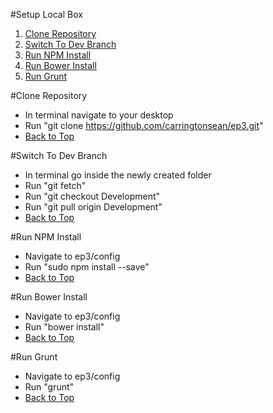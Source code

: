 #Setup Local Box

1. [Clone Repository](#clone-repository)
1. [Switch To Dev Branch](#switch-to-dev-branch)
1. [Run NPM Install](#run-npm-install)
1. [Run Bower Install](#run-bower-install)
1. [Run Grunt](#run-grunt)

#Clone Repository
* In terminal navigate to your desktop
* Run "git clone https://github.com/carringtonsean/ep3.git"
* [Back to Top](#setup-local-box)

#Switch To Dev Branch
* In terminal go inside the newly created folder
* Run "git fetch"
* Run "git checkout Development"
* Run "git pull origin Development"
* [Back to Top](#setup-local-box)

#Run NPM Install
* Navigate to ep3/config
* Run "sudo npm install --save"
* [Back to Top](#setup-local-box)

#Run Bower Install
* Navigate to ep3/config
* Run "bower install"
* [Back to Top](#setup-local-box)

#Run Grunt
* Navigate to ep3/config
* Run "grunt"
* [Back to Top](#run-grunt)